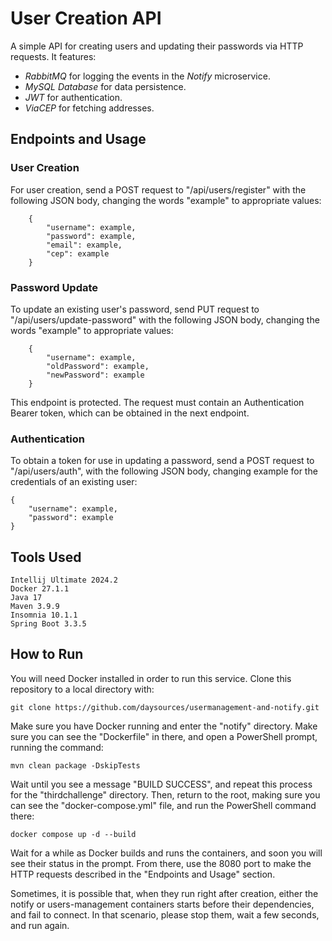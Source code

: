 # User Creation API

 A simple API for creating users and updating their passwords via HTTP requests. It features:
  - *RabbitMQ* for logging the events in the *Notify* microservice.
  - *MySQL Database* for data persistence.
  - *JWT* for authentication.
  - *ViaCEP* for fetching addresses.

## Endpoints and Usage

### User Creation
 For user creation, send a POST request to "/api/users/register" with the following JSON body, changing the words "example" to appropriate values:

        {
            "username": example,
            "password": example,
            "email": example,
            "cep": example
        }
    
### Password Update
 To update an existing user's password, send PUT request to "/api/users/update-password" with the following JSON body, changing the words "example" to appropriate values:

        {
            "username": example,
	        "oldPassword": example,
	        "newPassword": example
        }
 This endpoint is protected. The request must contain an Authentication Bearer token, which can be obtained in the next endpoint.

### Authentication
 To obtain a token for use in updating a password, send a POST request to "/api/users/auth", with the following JSON body, changing example for the credentials of an existing user:

    {
        "username": example,
        "password": example
    }

## Tools Used
    Intellij Ultimate 2024.2
    Docker 27.1.1
    Java 17
    Maven 3.9.9
    Insomnia 10.1.1
    Spring Boot 3.3.5

## How to Run
 You will need Docker installed in order to run this service. Clone this repository to a local directory with:

    git clone https://github.com/daysources/usermanagement-and-notify.git

Make sure you have Docker running and enter the "notify" directory. Make sure you can see the "Dockerfile" in there, and open a PowerShell prompt, running the command:
    
    mvn clean package -DskipTests
Wait until you see a message "BUILD SUCCESS", and repeat this process for the "thirdchallenge" directory. Then, return to the root, making sure you can see the "docker-compose.yml" file, and run the PowerShell command there:

    docker compose up -d --build

 Wait for a while as Docker builds and runs the containers, and soon you will see their status in the prompt. From there, use the 8080 port to make the HTTP requests described in the "Endpoints and Usage" section.

 Sometimes, it is possible that, when they run right after creation, either the notify or users-management containers starts before their dependencies, and fail to connect. In that scenario, please stop them, wait a few seconds, and run again.